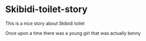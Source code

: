 # Skibidi-toilet-story
This is a nice story about Skibidi toilet

Once upon a time there was a young girl
that was actually benny
